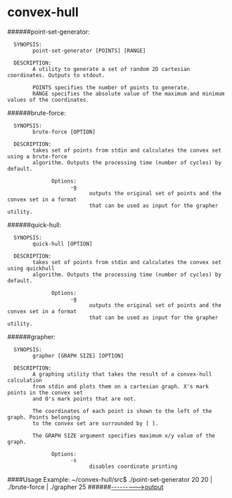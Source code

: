 # convex-hull


######point-set-generator:

      SYNOPSIS:
            point-set-generator [POINTS] [RANGE]

      DESCRIPTION:
            A utility to generate a set of random 2D cartesian coordinates. Outputs to stdout.
            
            POINTS specifies the number of points to generate.
            RANGE specifies the absolute value of the maximum and minimum values of the coordinates.
      
            
######brute-force:

      SYNOPSIS:
            brute-force [OPTION]
      
      DESCRIPTION:
            takes set of points from stdin and calculates the convex set using a brute-force
            algorithm. Outputs the processing time (number of cycles) by default.
            
                  Options:
                        -g 
                              outputs the original set of points and the convex set in a format
                              that can be used as input for the grapher utility.

      
######quick-hull:

      SYNOPSIS:
            quick-hull [OPTION]
      
      DESCRIPTION:
            takes set of points from stdin and calculates the convex set using quickhull
            algorithm. Outputs the processing time (number of cycles) by default.
            
                  Options:
                        -g 
                              outputs the original set of points and the convex set in a format
                              that can be used as input for the grapher utility.
                  
######grapher:

      SYNOPSIS: 
            grapher [GRAPH SIZE] [OPTION]
      
      DESCRIPTION:
            A graphing utility that takes the result of a convex-hull calculation
            from stdin and plots them on a cartesian graph. X's mark points in the convex set
            and O's mark points that are not.
            
            The coordinates of each point is shown to the left of the graph. Points belonging
            to the convex set are surrounded by [ ].
            
            The GRAPH SIZE argument specifies maximum x/y value of the graph.
            
                  Options:
                        -s
                              disables coordinate printing
            
            
####Usage Example: 
      ~/convex-hull/src$ ./point-set-generator 20 20 | ./brute-force | ./grapher 25
######[--------->output](https://raw.githubusercontent.com/27tang/convex-hull/master/src/sampleOutput.out)
